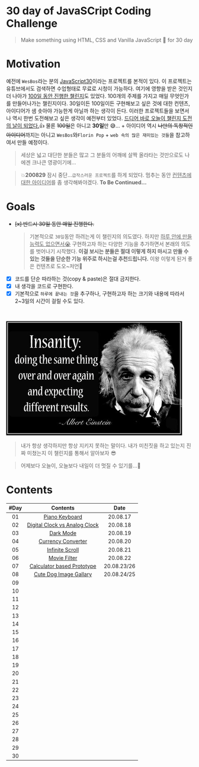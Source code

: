 # 30 day of JavaSCript Coding Challenge

> Make something using HTML, CSS and Vanilla JavaScript 🚀 for 30 day

# Motivation

예전에 `WesBos`라는 분의 [JavaScript30](https://javascript30.com/)이라는 프로젝트를 본적이 있다. 이 프로젝트는 유튜브에서도 검색하면 수업형태로 무료로 시청이 가능하다. 여기에 영향을 받은 것인지 더 나아가 [100일 동안 진행한 챌린지](https://www.florin-pop.com/blog/2019/09/100-days-100-projects/)도 있었다. 100개의 주제를 가지고 매일 무엇인가를 만들어나가는 챌린지이다. 30일이든 100일이든 구현해보고 싶은 것에 대한 컨텐츠, 아이디어가 샘 솟아야 가능한게 아닐까 하는 생각이 든다. 이러한 프로젝트들을 보면서 나 역시 한번 도전해보고 싶은 생각이 예전부터 있었다. <u>드디어 바로 오늘이 챌린지 도전의 날이 되었다.</u>👍 물론 <del>100일</del>은 아니고 **30일**만 😅... + 아이디어 역시 <del>나만의 독창적인 아이디어</del>까지는 아니고 `WesBos`와`Florin Pop` + `web 속의 많은 재미있는 것들`을 참고하여서 만들 예정이다.

> 세상은 넓고 대단한 분들은 많고 그 분들의 어깨에 살짝 올라타는 것만으로도 나에겐 크나큰 영광이기에...

> 💥**200829** 잠시 중단...`급작스러운 프로젝트`를 하게 되었다. 멈추는 동안 <u>컨텐츠에 대한 아이디어</u>를 좀 생각해봐야겠다. **To Be Continued...**

# Goals

-   <del>[x] 반드시 30일 동안 매일 진행한다.</del>
    > 기본적으로 `30일`동안 하려는게 이 챌린지의 의도였다. 하지만 <u>하루 안에 만들 능력도 없으면서😭</u> 구현하고자 하는 다양한 기능을 추가하면서 본래의 의도를 벗어나기 시작했다. **이걸 보시는 분들은 절대 이렇게 하지 마시고 만들 수 있는 것들을 단순한 기능 위주로 하시는걸 추천드립니다.** 이왕 이렇게 된거 좋은 컨텐츠로 도오~저언🚀
-   [x] 코드를 단순 따라하는 것(copy & paste)은 절대 금지한다.
-   [x] 내 생각을 코드로 구현한다.
-   [x] 기본적으로 `하루에 끝내는 것`을 추구하나, 구현하고자 하는 크기와 내용에 따라서 2~3일의 시간이 걸릴 수도 있다.

<br />

![insanity](intro/image/insanity.jpg)

> 내가 항상 생각하지만 항상 지키지 못하는 말이다. 내가 미친짓을 하고 있는지 진짜 미쳤는지 이 챌린지를 통해서 알아보자 😎

> 어제보다 오늘이, 오늘보다 내일이 더 멋질 수 있기를...🎈

# Contents

| #Day |                     Contents                     |    Date     |
| :--: | :----------------------------------------------: | :---------: |
|  01  |        [Piano Keyboard](day01/README.md)         |  20.08.17   |
|  02  | [Digital Clock vs Analog Clock](day02/README.md) |  20.08.18   |
|  03  |           [Dark Mode](day03/README.md)           |  20.08.19   |
|  04  |      [Currency Converter](day04/README.md)       |  20.08.20   |
|  05  |        [Infinite Scroll](day05/README.md)        |  20.08.21   |
|  06  |         [Movie Filter](day06/README.md)          |  20.08.22   |
|  07  |  [Calculator based Prototype](day07/README.md)   | 20.08.23/26 |
|  08  |    [Cute Dog Image Gallary](day08/README.md)     | 20.08.24/25 |
|  09  |                                                  |             |
|  10  |                                                  |             |
|  11  |                                                  |             |
|  12  |                                                  |             |
|  13  |                                                  |             |
|  14  |                                                  |             |
|  15  |                                                  |             |
|  16  |                                                  |             |
|  17  |                                                  |             |
|  18  |                                                  |             |
|  19  |                                                  |             |
|  20  |                                                  |             |
|  21  |                                                  |             |
|  22  |                                                  |             |
|  23  |                                                  |             |
|  24  |                                                  |             |
|  25  |                                                  |             |
|  26  |                                                  |             |
|  27  |                                                  |             |
|  28  |                                                  |             |
|  29  |                                                  |             |
|  30  |                                                  |             |
